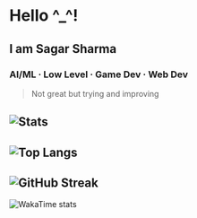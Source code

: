 # Hello ^_^!
## I am Sagar Sharma 
### AI/ML · Low Level · Game Dev · Web Dev
> Not great but trying and improving 

![Stats](https://github-readme-stats.vercel.app/api?username=bremsstrahlung-57&show_icons=true&theme=synthwave)
---
![Top Langs](https://github-readme-stats.vercel.app/api/top-langs/?username=bremsstrahlung-57&layout=compact)
---
![GitHub Streak](https://streak-stats.demolab.com/?user=bremsstrahlung-57&theme=synthwave)
---
![WakaTime stats](https://github-readme-stats.vercel.app/api/wakatime?username=bremsstrahlung)

